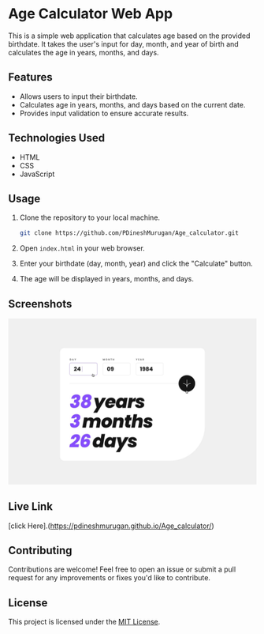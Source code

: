 

# Age Calculator Web App

This is a simple web application that calculates age based on the provided birthdate. It takes the user's input for day, month, and year of birth and calculates the age in years, months, and days.

## Features

- Allows users to input their birthdate.
- Calculates age in years, months, and days based on the current date.
- Provides input validation to ensure accurate results.

## Technologies Used

- HTML
- CSS
- JavaScript

## Usage

1. Clone the repository to your local machine.
   ```bash
   git clone https://github.com/PDineshMurugan/Age_calculator.git
   ```

2. Open `index.html` in your web browser.

3. Enter your birthdate (day, month, year) and click the "Calculate" button.

4. The age will be displayed in years, months, and days.

## Screenshots

![Screenshot](design/active-states.jpg)

## Live Link
[click Here].(https://pdineshmurugan.github.io/Age_calculator/)

## Contributing

Contributions are welcome! Feel free to open an issue or submit a pull request for any improvements or fixes you'd like to contribute.

## License

This project is licensed under the [MIT License](LICENSE).
